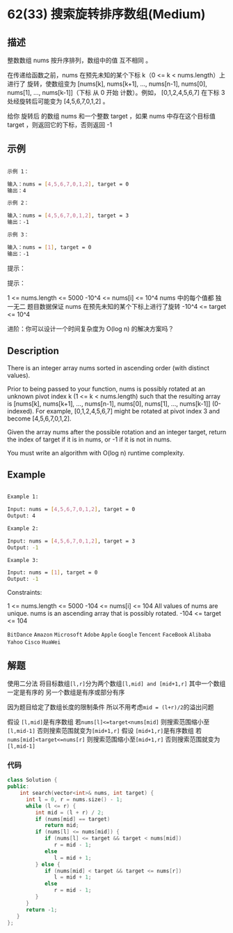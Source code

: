 # 62(33) 搜索旋转排序数组(Medium)

## 描述

整数数组 nums 按升序排列，数组中的值 互不相同 。

在传递给函数之前，nums 在预先未知的某个下标 k（0 <= k < nums.length）上进行了 旋转，使数组变为 [nums[k], nums[k+1], ..., nums[n-1], nums[0], nums[1], ..., nums[k-1]]（下标 从 0 开始 计数）。例如， [0,1,2,4,5,6,7] 在下标 3 处经旋转后可能变为 [4,5,6,7,0,1,2] 。

给你 旋转后 的数组 nums 和一个整数 target ，如果 nums 中存在这个目标值 target ，则返回它的下标，否则返回 -1 


## 示例

```bash

示例 1：

输入：nums = [4,5,6,7,0,1,2], target = 0
输出：4

示例 2：

输入：nums = [4,5,6,7,0,1,2], target = 3
输出：-1

示例 3：

输入：nums = [1], target = 0
输出：-1

``` 

提示：

提示：

1 <= nums.length <= 5000
-10^4 <= nums[i] <= 10^4
nums 中的每个值都 独一无二
题目数据保证 nums 在预先未知的某个下标上进行了旋转
-10^4 <= target <= 10^4

进阶：你可以设计一个时间复杂度为 O(log n) 的解决方案吗？

## Description

There is an integer array nums sorted in ascending order (with distinct values).

Prior to being passed to your function, nums is possibly rotated at an unknown pivot index k (1 <= k < nums.length) such that the resulting array is [nums[k], nums[k+1], ..., nums[n-1], nums[0], nums[1], ..., nums[k-1]] (0-indexed). For example, [0,1,2,4,5,6,7] might be rotated at pivot index 3 and become [4,5,6,7,0,1,2].

Given the array nums after the possible rotation and an integer target, return the index of target if it is in nums, or -1 if it is not in nums.

You must write an algorithm with O(log n) runtime complexity.

## Example

```bash

Example 1:

Input: nums = [4,5,6,7,0,1,2], target = 0
Output: 4

Example 2:

Input: nums = [4,5,6,7,0,1,2], target = 3
Output: -1

Example 3:

Input: nums = [1], target = 0
Output: -1

```

Constraints:

1 <= nums.length <= 5000
-104 <= nums[i] <= 104
All values of nums are unique.
nums is an ascending array that is possibly rotated.
-104 <= target <= 104

`BitDance` `Amazon` `Microsoft` `Adobe` `Apple` `Google` `Tencent` `FaceBook` `Alibaba` `Yahoo` `Cisco` `HuaWei`

## 解题

使用二分法
将目标数组`[l,r]`分为两个数组`[l,mid] and [mid+1,r]` 其中一个数组一定是有序的 另一个数组是有序或部分有序

因为题目给定了数组长度的限制条件 所以不用考虑`mid = (l+r)/2`的溢出问题

假设 `[l,mid]`是有序数组 若`nums[l]<=target<nums[mid]` 则搜索范围缩小至`[l,mid-1]`  否则搜索范围就变为`[mid+1,r]`
假设 `[mid+1,r]`是有序数组 若`nums[mid]<target<=nums[r]` 则搜索范围缩小至`[mid+1,r]` 否则搜索范围就变为`[l,mid-1]`

### 代码

```C++
class Solution {
public:
    int search(vector<int>& nums, int target) {
      int l = 0, r = nums.size() - 1;
      while (l <= r) {
         int mid = (l + r) / 2;
         if (nums[mid] == target)
            return mid;
         if (nums[l] <= nums[mid]) {
            if (nums[l] <= target && target < nums[mid])
               r = mid - 1;
            else
               l = mid + 1;
         } else {
            if (nums[mid] < target && target <= nums[r])
               l = mid + 1;
            else
               r = mid - 1;
         }
      }
      return -1;
   }
};
```